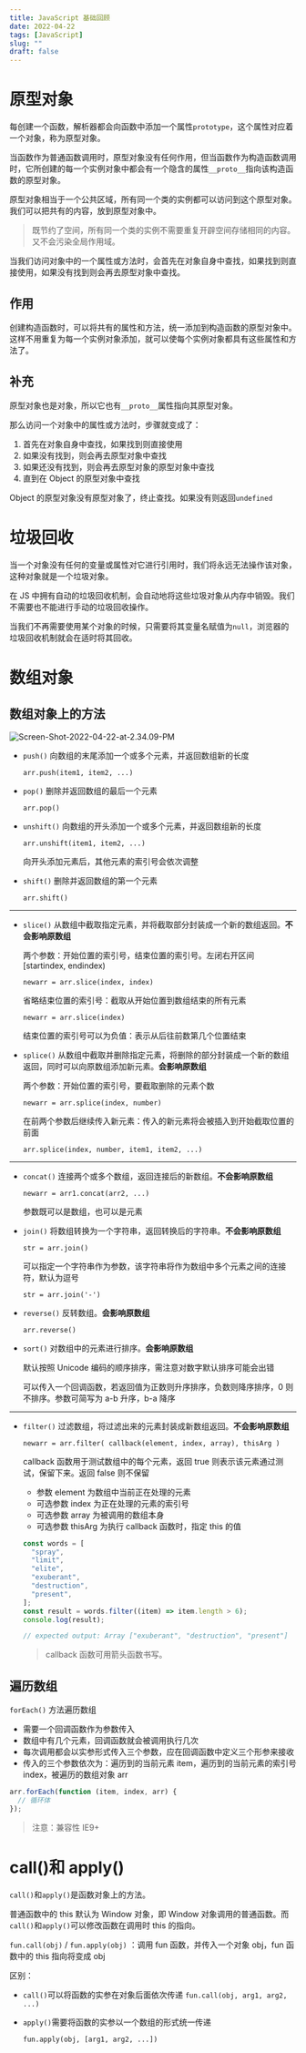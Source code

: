 ```yaml
---
title: JavaScript 基础回顾
date: 2022-04-22
tags: [JavaScript]
slug: ""
draft: false
---
```


# 原型对象

每创建一个函数，解析器都会向函数中添加一个属性`prototype`，这个属性对应着一个对象，称为原型对象。

当函数作为普通函数调用时，原型对象没有任何作用，但当函数作为构造函数调用时，它所创建的每一个实例对象中都会有一个隐含的属性`__proto__`指向该构造函数的原型对象。

原型对象相当于一个公共区域，所有同一个类的实例都可以访问到这个原型对象。我们可以把共有的内容，放到原型对象中。

> 既节约了空间，所有同一个类的实例不需要重复开辟空间存储相同的内容。又不会污染全局作用域。

当我们访问对象中的一个属性或方法时，会首先在对象自身中查找，如果找到则直接使用，如果没有找到则会再去原型对象中查找。

## 作用

创建构造函数时，可以将共有的属性和方法，统一添加到构造函数的原型对象中。这样不用重复为每一个实例对象添加，就可以使每个实例对象都具有这些属性和方法了。

## 补充

原型对象也是对象，所以它也有`__proto__`属性指向其原型对象。

那么访问一个对象中的属性或方法时，步骤就变成了：

1. 首先在对象自身中查找，如果找到则直接使用
2. 如果没有找到，则会再去原型对象中查找
3. 如果还没有找到，则会再去原型对象的原型对象中查找
4. 直到在 Object 的原型对象中查找

Object 的原型对象没有原型对象了，终止查找。如果没有则返回`undefined`

# 垃圾回收

当一个对象没有任何的变量或属性对它进行引用时，我们将永远无法操作该对象，这种对象就是一个垃圾对象。

在 JS 中拥有自动的垃圾回收机制，会自动地将这些垃圾对象从内存中销毁。我们不需要也不能进行手动的垃圾回收操作。

当我们不再需要使用某个对象的时候，只需要将其变量名赋值为`null`，浏览器的垃圾回收机制就会在适时将其回收。

# 数组对象

## 数组对象上的方法

![Screen-Shot-2022-04-22-at-2.34.09-PM](/images/Screen-Shot-2022-04-22-at-2.34.09-PM.png)

- `push()` 向数组的末尾添加一个或多个元素，并返回数组新的长度

  `arr.push(item1, item2, ...)`

- `pop()` 删除并返回数组的最后一个元素

  `arr.pop()`

- `unshift()` 向数组的开头添加一个或多个元素，并返回数组新的长度

  `arr.unshift(item1, item2, ...)`

  向开头添加元素后，其他元素的索引号会依次调整

- `shift()` 删除并返回数组的第一个元素

  `arr.shift()`

---

- `slice()` 从数组中截取指定元素，并将截取部分封装成一个新的数组返回。**不会影响原数组**

  两个参数：开始位置的索引号，结束位置的索引号。左闭右开区间[startindex, endindex)

  `newarr = arr.slice(index, index)`

  省略结束位置的索引号：截取从开始位置到数组结束的所有元素

  `newarr = arr.slice(index)`

  结束位置的索引号可以为负值：表示从后往前数第几个位置结束

- `splice()` 从数组中截取并删除指定元素，将删除的部分封装成一个新的数组返回，同时可以向原数组添加新元素。**会影响原数组**

  两个参数：开始位置的索引号，要截取删除的元素个数

  `newarr = arr.splice(index, number)`

  在前两个参数后继续传入新元素：传入的新元素将会被插入到开始截取位置的前面

  `arr.splice(index, number, item1, item2, ...)`

---

- `concat()` 连接两个或多个数组，返回连接后的新数组。**不会影响原数组**

  `newarr = arr1.concat(arr2, ...)`

  参数既可以是数组，也可以是元素

- `join()` 将数组转换为一个字符串，返回转换后的字符串。**不会影响原数组**

  `str = arr.join()`

  可以指定一个字符串作为参数，该字符串将作为数组中多个元素之间的连接符，默认为逗号

  `str = arr.join('-')`

- `reverse()` 反转数组。**会影响原数组**

  `arr.reverse()`

- `sort()` 对数组中的元素进行排序。**会影响原数组**

  默认按照 Unicode 编码的顺序排序，需注意对数字默认排序可能会出错

  可以传入一个回调函数，若返回值为正数则升序排序，负数则降序排序，0 则不排序。参数可简写为 a-b 升序，b-a 降序

---

- `filter()` 过滤数组，将过滤出来的元素封装成新数组返回。**不会影响原数组**

  `newarr = arr.filter( callback(element, index, array), thisArg )`

  callback 函数用于测试数组中的每个元素，返回 true 则表示该元素通过测试，保留下来。返回 false 则不保留

  - 参数 element 为数组中当前正在处理的元素
  - 可选参数 index 为正在处理的元素的索引号
  - 可选参数 array 为被调用的数组本身
  - 可选参数 thisArg 为执行 callback 函数时，指定 this 的值

  ```js
  const words = [
    "spray",
    "limit",
    "elite",
    "exuberant",
    "destruction",
    "present",
  ];
  const result = words.filter((item) => item.length > 6);
  console.log(result);
  
  // expected output: Array ["exuberant", "destruction", "present"]
  ```

  > callback 函数可用箭头函数书写。

## 遍历数组

`forEach()` 方法遍历数组

- 需要一个回调函数作为参数传入
- 数组中有几个元素，回调函数就会被调用执行几次
- 每次调用都会以实参形式传入三个参数，应在回调函数中定义三个形参来接收
- 传入的三个参数依次为：遍历到的当前元素 item，遍历到的当前元素的索引号 index，被遍历的数组对象 arr

```js
arr.forEach(function (item, index, arr) {
  // 循环体
});
```

> 注意：兼容性 IE9+

# call()和 apply()

`call()`和`apply()`是函数对象上的方法。

普通函数中的 this 默认为 Window 对象，即 Window 对象调用的普通函数。而`call()`和`apply()`可以修改函数在调用时 this 的指向。

`fun.call(obj)` / `fun.apply(obj)` ：调用 fun 函数，并传入一个对象 obj，fun 函数中的 this 指向将变成 obj

区别：

- `call()`可以将函数的实参在对象后面依次传递
  `fun.call(obj, arg1, arg2, ...)`

- `apply()`需要将函数的实参以一个数组的形式统一传递

  `fun.apply(obj, [arg1, arg2, ...])`
